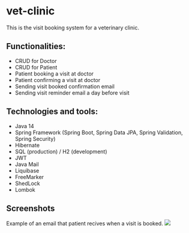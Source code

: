 # vet-clinic

This is the visit booking system for a veterinary clinic.

<h2>Functionalities:</h2>
<ul>
<li>CRUD for Doctor</li>
<li>CRUD for Patient</li>
<li>Patient booking a visit at doctor</li>
<li>Patient confirming a visit at doctor</li>
<li>Sending visit booked confirmation email</li>
<li>Sending visit reminder email a day before visit</li>
</ul>

<h2>Technologies and tools:</h2>
<ul>
<li>Java 14</li>
<li>Spring Framework (Spring Boot, Spring Data JPA, Spring Validation, Spring Security)</li>
<li>Hibernate</li>
<li>SQL (production) / H2 (development)</h2>
<li>JWT</li>
<li>Java Mail</li>
<li>Liquibase</li>
<li>FreeMarker</li>
<li>ShedLock</li>
<li>Lombok</li>
</ul>

<h2>Screenshots</h2>
Example of an email that patient recives when a visit is booked.

<img src="https://user-images.githubusercontent.com/105795682/204522203-99331887-3f4a-4017-b219-0470b831b430.png">
